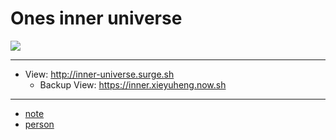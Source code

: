 # Ones inner universe

![](https://github.com/xieyuheng/image-link/raw/master/ghost-in-the-shell/cute-small.png)

------

- View: http://inner-universe.surge.sh
  - Backup View: https://inner.xieyuheng.now.sh

---

- [note](/docs/source/_posts/note)
- [person](/docs/source/_posts/person)
